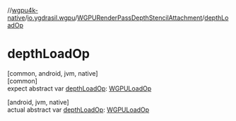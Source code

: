 //[wgpu4k-native](../../../index.md)/[io.ygdrasil.wgpu](../index.md)/[WGPURenderPassDepthStencilAttachment](index.md)/[depthLoadOp](depth-load-op.md)

# depthLoadOp

[common, android, jvm, native]\
[common]\
expect abstract var [depthLoadOp](depth-load-op.md): [WGPULoadOp](../-w-g-p-u-load-op/index.md)

[android, jvm, native]\
actual abstract var [depthLoadOp](depth-load-op.md): [WGPULoadOp](../-w-g-p-u-load-op/index.md)